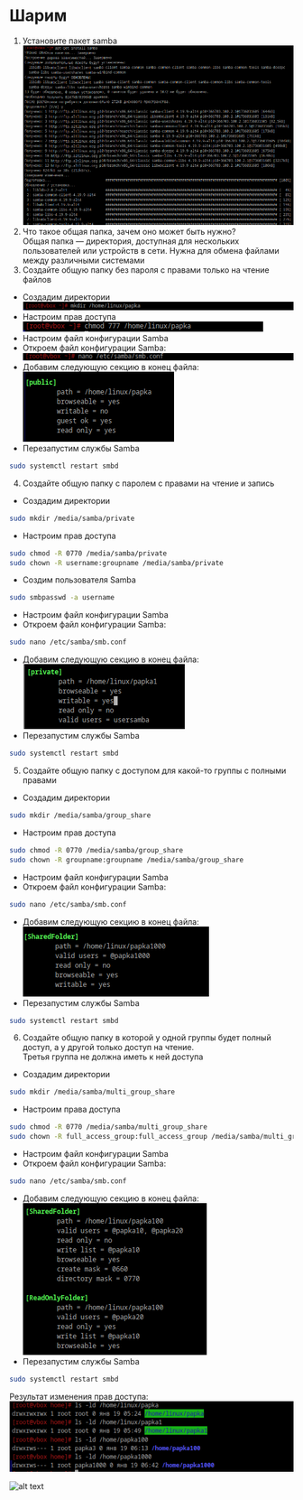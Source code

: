 
# Шарим


1. Установите пакет samba<br />
![alt text](https://github.com/kryffaer/Tasks_241/blob/my_reply/8-Samba/screenshots/1.png?raw=true)<br />
2. Что такое общая папка, зачем оно может быть нужно?<br />
Общая папка — директория, доступная для нескольких пользователей или устройств в сети. Нужна для обмена файлами между различными системами<br /> 
3. Создайте общую папку без пароля с правами только на чтение файлов<br />
* Создадим директории<br />
![alt text](https://github.com/kryffaer/Tasks_241/blob/my_reply/8-Samba/screenshots/2.png?raw=true)<br />
* Настроим прав доступа<br />
![alt text](https://github.com/kryffaer/Tasks_241/blob/my_reply/8-Samba/screenshots/3.png?raw=true)<br />
* Настроим файл конфигурации Samba<br />
* Откроем файл конфигурации Samba:<br />
![alt text](https://github.com/kryffaer/Tasks_241/blob/my_reply/8-Samba/screenshots/4.png?raw=true)<br />
* Добавим следующую секцию в конец файла:<br />
![alt text](https://github.com/kryffaer/Tasks_241/blob/my_reply/8-Samba/screenshots/5.png?raw=true)<br />
* Перезапустим службы Samba
```sh
sudo systemctl restart smbd
```
4. Создайте общую папку с паролем с правами на чтение и запись<br />
* Создадим директории
```sh
sudo mkdir /media/samba/private
```
* Настроим прав доступа
```sh
sudo chmod -R 0770 /media/samba/private
sudo chown -R username:groupname /media/samba/private
```
* Создим пользователя Samba
```sh
sudo smbpasswd -a username
```
* Настроим файл конфигурации Samba<br />
* Откроем файл конфигурации Samba:
```sh
sudo nano /etc/samba/smb.conf
```
* Добавим следующую секцию в конец файла:<br />
![alt text](https://github.com/kryffaer/Tasks_241/blob/my_reply/8-Samba/screenshots/8.png?raw=true)<br />
* Перезапустим службы Samba
```sh
sudo systemctl restart smbd
```
5. Создайте общую папку с доступом для какой-то группы с полными правами<br />
* Создадим директории
```sh
sudo mkdir /media/samba/group_share
```
* Настроим прав доступа
```sh
sudo chmod -R 0770 /media/samba/group_share
sudo chown -R groupname:groupname /media/samba/group_share
```
* Настроим файл конфигурации Samba<br />
* Откроем файл конфигурации Samba:
```sh
sudo nano /etc/samba/smb.conf
```
* Добавим следующую секцию в конец файла:<br />
![alt text](https://github.com/kryffaer/Tasks_241/blob/my_reply/8-Samba/screenshots/10.png?raw=true)<br />
* Перезапустим службы Samba
```sh
sudo systemctl restart smbd
```
6. Создайте общую папку в которой у одной группы будет полный доступ, а у другой только доступ на чтение.<br />
Третья группа не должна иметь к ней доступа
* Создадим директории
```sh
sudo mkdir /media/samba/multi_group_share
```
* Настроим права доступа
```sh
sudo chmod -R 0770 /media/samba/multi_group_share
sudo chown -R full_access_group:full_access_group /media/samba/multi_group_share
```
* Настроим файл конфигурации Samba<br />
* Откроем файл конфигурации Samba:
```sh
sudo nano /etc/samba/smb.conf
```
* Добавим следующую секцию в конец файла:<br />
![alt text](https://github.com/kryffaer/Tasks_241/blob/my_reply/8-Samba/screenshots/12.png?raw=true)<br />
* Перезапустим службы Samba
```sh
sudo systemctl restart smbd
```
Результат изменения прав доступа:<br />
![alt text](https://github.com/kryffaer/Tasks_241/blob/my_reply/8-Samba/screenshots/13.png?raw=true)<br />

![alt text](?raw=true)<br />
